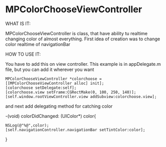 MPColorChooseViewController
===========================

WHAT IS IT:

MPColorChooseViewController is class, that have ability tu realtime changing color of almost everything. First idea of creation was to change color realtime of navigationBar



HOW TO USE IT:

You have to add this on view controller. This example is in appDelegate.m file, but you can add it wherever you want
  
    MPColorChooseViewController *colorchoose = [[MPColorChooseViewController alloc] init];
    [colorchoose setDelegate:self];
    [colorchoose.view setFrame:CGRectMake(0, 100, 250, 140)];
    [self.window.rootViewController.view addSubview:colorchoose.view];

and next add delegating method for catching color 

-(void) colorDidChanged: (UIColor*) color{

    NSLog(@"%@",color);
    [self.navigationController.navigationBar setTintColor:color];
}
